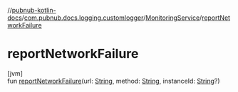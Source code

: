 //[pubnub-kotlin-docs](../../../index.md)/[com.pubnub.docs.logging.customlogger](../index.md)/[MonitoringService](index.md)/[reportNetworkFailure](report-network-failure.md)

# reportNetworkFailure

[jvm]\
fun [reportNetworkFailure](report-network-failure.md)(url: [String](https://kotlinlang.org/api/core/kotlin-stdlib/kotlin/-string/index.html), method: [String](https://kotlinlang.org/api/core/kotlin-stdlib/kotlin/-string/index.html), instanceId: [String](https://kotlinlang.org/api/core/kotlin-stdlib/kotlin/-string/index.html)?)
